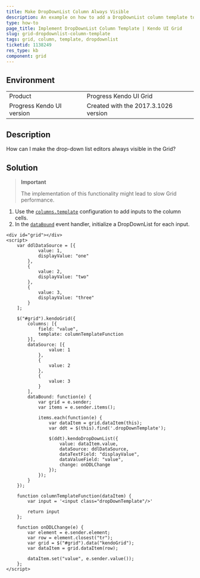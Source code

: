 ```yaml
---
title: Make DropDownList Column Always Visible
description: An example on how to add a DropDownList column template to the Kendo UI Grid.
type: how-to
page_title: Implement DropDownList Column Template | Kendo UI Grid
slug: grid-dropdownlist-column-template
tags: grid, column, template, dropdownlist
ticketid: 1138249
res_type: kb
component: grid
---
```


## Environment

<table>
 <tr>
  <td>Product</td>
  <td>Progress Kendo UI Grid</td>
 </tr>
 <tr>
  <td>Progress Kendo UI version</td>
  <td>Created with the 2017.3.1026 version</td>
 </tr>
</table>

## Description

How can I make the drop-down list editors always visible in the Grid?

## Solution

> **Important**
>
> The implementation of this functionality might lead to slow Grid performance.

1. Use the [`columns.template`](https://docs.telerik.com/kendo-ui/api/javascript/ui/grid/configuration/columns.template) configuration to add inputs to the column cells.
1. In the [`dataBound`](https://docs.telerik.com/kendo-ui/api/javascript/ui/grid/events/databound) event handler, initialize a DropDownList for each input.

```dojo
<div id="grid"></div>
<script>
    var ddlDataSource = [{
            value: 1,
            displayValue: "one"
        },
        {
            value: 2,
            displayValue: "two"
        },
        {
            value: 3,
            displayValue: "three"
        }
    ];

    $("#grid").kendoGrid({
        columns: [{
            field: "value",
            template: columnTemplateFunction
        }],
        dataSource: [{
                value: 1
            },
            {
                value: 2
            },
            {
                value: 3
            }
        ],
        dataBound: function(e) {
            var grid = e.sender;
            var items = e.sender.items();

            items.each(function(e) {
                var dataItem = grid.dataItem(this);
                var ddt = $(this).find('.dropDownTemplate');

                $(ddt).kendoDropDownList({
                    value: dataItem.value,
                    dataSource: ddlDataSource,
                    dataTextField: "displayValue",
                    dataValueField: "value",
                    change: onDDLChange
                });
            });
        }
    });

    function columnTemplateFunction(dataItem) {
        var input = '<input class="dropDownTemplate"/>'

        return input
    };

    function onDDLChange(e) {
        var element = e.sender.element;
        var row = element.closest("tr");
        var grid = $("#grid").data("kendoGrid");
        var dataItem = grid.dataItem(row);

        dataItem.set("value", e.sender.value());
    };
</script>
```
